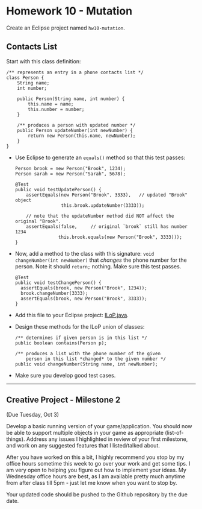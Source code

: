 # Homework 10 - Mutation

Create an Eclipse project named `hw10-mutation`.

## Contacts List


Start with this class definition:

```
/** represents an entry in a phone contacts list */
class Person {
    String name;
    int number;

    public Person(String name, int number) {
        this.name = name;
        this.number = number;
    }

    /** produces a person with updated number */
    public Person updateNumber(int newNumber) {
        return new Person(this.name, newNumber);
    }
}
```

- Use Eclipse to generate an `equals()` method so that this test passes:

    ```
    Person brook = new Person("Brook", 1234);
    Person sarah = new Person("Sarah", 5678);

    @Test
    public void testUpdatePerson() {
        assertEquals(new Person("Brook", 3333),   // updated "Brook" object
                     this.brook.updateNumber(3333));

        // note that the updateNumber method did NOT affect the original "Brook".
        assertEquals(false,     // original `brook` still has number 1234
                    this.brook.equals(new Person("Brook", 3333)));
    }
    ```


- Now, add a method to the class with this signature: `void changeNumber(int newNumber)` that *changes* the phone number for the person. Note it should `return;` nothing. Make sure this test passes.

    ```
    @Test
    public void testChangePerson() {
      assertEquals(brook, new Person("Brook", 1234));
      brook.changeNumber(3333);
      assertEquals(brook, new Person("Brook", 3333));
    }
    ```


- Add this file to your Eclipse project: [ILoP.java](./ILoP.java).
- Design these methods for the ILoP union of classes:
    ```
    /** determines if given person is in this list */
    public boolean contains(Person p);

    /** produces a list with the phone number of the given
        person in this list *changed* to the given number */
    public void changeNumber(String name, int newNumber);
    ```

- Make sure you develop good test cases.





---


## Creative Project - Milestone 2

(Due Tuesday, Oct 3)

Develop a basic running version of your game/application. You should now be able to support multiple objects in your game as appropriate (list-of-things). Address any issues I highlighted in review of your first milestone, and work on any suggested features that I listed/talked about.

After you have worked on this a bit, I highly recommend you stop by my office hours sometime this week to go over your work and get some tips. I am very open to helping you figure out how to implement your ideas. My Wednesday office hours are best, as I am available pretty much anytime from after class till 5pm - just let me know when you want to stop by.

Your updated code should be pushed to the Github repository by the due date.
